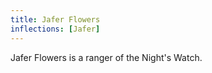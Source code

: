 ```yaml
---
title: Jafer Flowers
inflections: [Jafer]
---
```


Jafer Flowers is a ranger of the Night's Watch.


